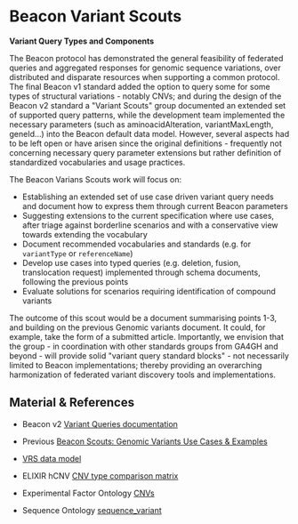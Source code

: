 # Beacon Variant Scouts

**Variant Query Types and Components**

The Beacon protocol has demonstrated the general feasibility of federated queries and aggregated responses for genomic sequence variations, over distributed and disparate resources when supporting a common protocol. The final Beacon v1 standard added the option to query some for some types of structural variations - notably CNVs; and during the design of the Beacon v2 standard a "Variant Scouts" group documented an extended set of supported query patterns, while the development team implemented the necessary parameters (such as aminoacidAlteration, variantMaxLength, geneId…)  into the Beacon default data model. However, several aspects had to be left open or have arisen since the original definitions - frequently not concerning necessary query parameter extensions but rather definition of standardized vocabularies and usage practices.

The Beacon Varians Scouts work will focus on:

* Establishing an extended set of use case driven variant query needs and document how to express them through current Beacon parameters
* Suggesting extensions to the current specification where use cases, after triage against borderline scenarios and with a conservative view towards extending the vocabulary
* Document recommended vocabularies and standards (e.g. for `variantType` or `referenceName`)
* Develop use cases into typed queries (e.g. deletion, fusion, translocation request) implemented through schema documents, following the previous points
* Evaluate solutions for scenarios requiring identification of compound variants

The outcome of this scout would be a document summarising points 1-3, and building on the previous Genomic variants document. It could, for example, take the form of a submitted article. Importantly, we envision that the group - in coordination with other standards groups from GA4GH and beyond - will provide solid "variant query standard blocks" - not necessarily limited to Beacon implementations; thereby providing an overarching harmonization of federated variant discovery tools and implementations.

## Material & References

* Beacon v2 [Variant Queries documentation](http://docs.genomebeacons.org/variant-queries/#genomic-variant-queries)
* Previous [Beacon Scouts: Genomic Variants Use Cases & Examples](https://docs.google.com/document/d/1cwwRQ2PtlN1dBffCugdkbSHWCPmLgLkADd-5mu-rVAw/edit)
* [VRS data model](https://vrs.ga4gh.org/en/latest/terms_and_model.html)

* ELIXIR hCNV [CNV type comparison matrix](https://cnvar.org/resources/CNV-annotation-standards/)
* Experimental Factor Ontology [CNVs](https://www.ebi.ac.uk/ols4/ontologies/efo/classes/http%253A%252F%252Fwww.ebi.ac.uk%252Fefo%252FEFO_0030066?lang=en)
* Sequence Ontology [sequence_variant](http://sequenceontology.org/browser/current_release/term/SO:0001060)
